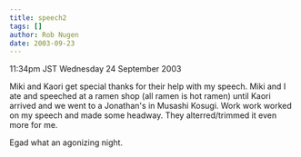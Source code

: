 ```yaml
---
title: speech2
tags: []
author: Rob Nugen
date: 2003-09-23
---
```


<p class=date>11:34pm JST Wednesday 24 September 2003</p>

<p>Miki and Kaori get special thanks for their help with my speech.
Miki and I ate and speeched at a ramen shop (all ramen is hot ramen)
until Kaori arrived and we went to a Jonathan's in Musashi Kosugi.
Work work worked on my speech and made some headway.  They
alterred/trimmed it even more for me.</p>

<p>Egad what an agonizing night.</p>
